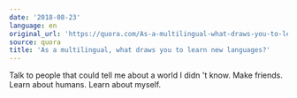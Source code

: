 ```yaml
---
date: '2018-08-23'
language: en
original_url: 'https://quora.com/As-a-multilingual-what-draws-you-to-learn-new-languages/answer/Clément-Renaud'
source: quora
title: 'As a multilingual, what draws you to learn new languages?'
---
```


Talk to people that could tell me about a world I didn 't know. Make
friends. Learn about humans. Learn about myself.
